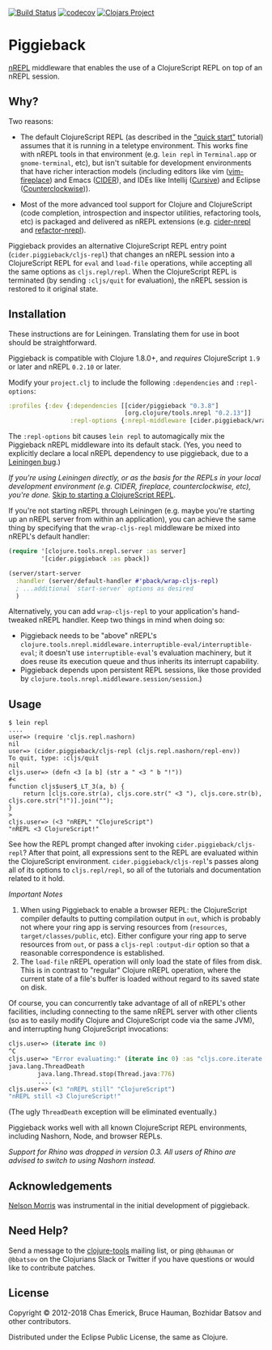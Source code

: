 [![Build Status](https://travis-ci.org/nrepl/piggieback.png?branch=master)](http://travis-ci.org/nrepl/piggieback)
[![codecov](https://codecov.io/gh/nrepl/piggieback/branch/master/graph/badge.svg)](https://codecov.io/gh/nrepl/piggieback)
[![Clojars Project](https://img.shields.io/clojars/v/cider/piggieback.svg)](https://clojars.org/cider/piggieback)

# Piggieback

[nREPL](http://github.com/nrepl/nrepl) middleware that enables the
use of a ClojureScript REPL on top of an nREPL session.

## Why?

Two reasons:

* The default ClojureScript REPL (as described in the
["quick start"](https://clojurescript.org/guides/quick-start)
tutorial) assumes that it is running in a teletype environment. This works fine
with nREPL tools in that environment (e.g. `lein repl` in `Terminal.app` or
`gnome-terminal`, etc), but isn't suitable for development environments that
have richer interaction models (including editors like vim ([vim-fireplace][]) and Emacs
([CIDER][]), and IDEs like Intellij ([Cursive][]) and Eclipse ([Counterclockwise][CCW])).

* Most of the more advanced tool support for Clojure and ClojureScript (code
  completion, introspection and inspector utilities, refactoring tools, etc) is
  packaged and delivered as nREPL extensions (e.g. [cider-nrepl][] and [refactor-nrepl][]).

Piggieback provides an alternative ClojureScript REPL entry point
(`cider.piggieback/cljs-repl`) that changes an nREPL session into a
ClojureScript REPL for `eval` and `load-file` operations, while accepting all
the same options as `cljs.repl/repl`. When the ClojureScript REPL is terminated
(by sending `:cljs/quit` for evaluation), the nREPL session is restored to it
original state.

## Installation

These instructions are for Leiningen. Translating them for use in boot should be
straightforward.

Piggieback is compatible with Clojure 1.8.0+, and _requires_ ClojureScript
`1.9` or later and nREPL `0.2.10` or later.

Modify your `project.clj` to include the following `:dependencies` and
`:repl-options`:

```clojure
:profiles {:dev {:dependencies [[cider/piggieback "0.3.8"]
                                [org.clojure/tools.nrepl "0.2.13"]]
                 :repl-options {:nrepl-middleware [cider.piggieback/wrap-cljs-repl]}}}
```

The `:repl-options` bit causes `lein repl` to automagically mix the Piggieback
nREPL middleware into its default stack. (Yes, you need to explicitly declare a
local nREPL dependency to use piggieback, due to a
[Leiningen bug](https://github.com/technomancy/leiningen/issues/1771).)

_If you're using Leiningen directly, or as the basis for the REPLs in your local
development environment (e.g. CIDER, fireplace, counterclockwise, etc), you're
done._ [Skip to starting a ClojureScript REPL](#usage).

If you're not starting nREPL through Leiningen (e.g. maybe you're starting up
an nREPL server from within an application), you can achieve the same thing by
specifying that the `wrap-cljs-repl` middleware be mixed into nREPL's default
handler:

```clojure
(require '[clojure.tools.nrepl.server :as server]
         '[cider.piggieback :as pback])

(server/start-server
  :handler (server/default-handler #'pback/wrap-cljs-repl)
  ; ...additional `start-server` options as desired
  )
```

Alternatively, you can add `wrap-cljs-repl` to your application's hand-tweaked
nREPL handler.  Keep two things in mind when doing so:

* Piggieback needs to be "above" nREPL's
  `clojure.tools.nrepl.middleware.interruptible-eval/interruptible-eval`; it
  doesn't use `interruptible-eval`'s evaluation machinery, but it does reuse its
  execution queue and thus inherits its interrupt capability.
* Piggieback depends upon persistent REPL sessions, like those provided by
  `clojure.tools.nrepl.middleware.session/session`.)

## Usage

```
$ lein repl
....
user=> (require 'cljs.repl.nashorn)
nil
user=> (cider.piggieback/cljs-repl (cljs.repl.nashorn/repl-env))
To quit, type: :cljs/quit
nil
cljs.user=> (defn <3 [a b] (str a " <3 " b "!"))
#<
function cljs$user$_LT_3(a, b) {
    return [cljs.core.str(a), cljs.core.str(" <3 "), cljs.core.str(b), cljs.core.str("!")].join("");
}
>
cljs.user=> (<3 "nREPL" "ClojureScript")
"nREPL <3 ClojureScript!"
```

See how the REPL prompt changed after invoking
`cider.piggieback/cljs-repl`? After that point, all expressions sent to the
REPL are evaluated within the ClojureScript environment.
`cider.piggieback/cljs-repl`'s passes along all of its options to
`cljs.repl/repl`, so all of the tutorials and documentation related to it hold.

*Important Notes*

1. When using Piggieback to enable a browser REPL: the ClojureScript compiler
   defaults to putting compilation output in `out`, which is probably not where
   your ring app is serving resources from (`resources`,
   `target/classes/public`, etc). Either configure your ring app to serve
   resources from `out`, or pass a `cljs-repl` `:output-dir` option so that a
   reasonable correspondence is established.
2. The `load-file` nREPL operation will only load the state of files from disk.
   This is in contrast to "regular" Clojure nREPL operation, where the current
   state of a file's buffer is loaded without regard to its saved state on disk.

Of course, you can concurrently take advantage of all of nREPL's other
facilities, including connecting to the same nREPL server with other clients (so
as to easily modify Clojure and ClojureScript code via the same JVM), and
interrupting hung ClojureScript invocations:

```clojure
cljs.user=> (iterate inc 0)
^C
cljs.user=> "Error evaluating:" (iterate inc 0) :as "cljs.core.iterate.call(null,cljs.core.inc,0);\n"
java.lang.ThreadDeath
        java.lang.Thread.stop(Thread.java:776)
		....
cljs.user=> (<3 "nREPL still" "ClojureScript")
"nREPL still <3 ClojureScript!"
```

(The ugly `ThreadDeath` exception will be eliminated eventually.)

Piggieback works well with all known ClojureScript REPL environments, including
Nashorn, Node, and browser REPLs.

*Support for Rhino was dropped in version 0.3. All users of Rhino are
advised to switch to using Nashorn instead.*

## Acknowledgements

[Nelson Morris](http://twitter.com/xeqixeqi) was instrumental in the initial
development of piggieback.

## Need Help?

Send a message to the
[clojure-tools](http://groups.google.com/group/clojure-tools) mailing list, or
ping `@bhauman` or `@bbatsov` on the Clojurians Slack or Twitter if you
have questions or would like to contribute patches.

## License

Copyright © 2012-2018 Chas Emerick, Bruce Hauman, Bozhidar Batsov and other contributors.

Distributed under the Eclipse Public License, the same as Clojure.

[vim-fireplace]: https://github.com/tpope/vim-fireplace
[Cursive]: https://cursive-ide.com/
[CIDER]: https://github.com/clojure-emacs/CIDER
[cider-nrepl]: https://github.com/clojure-emacs/cider-nrepl
[refactor-nrepl]: https://github.com/clojure-emacs/refactor-nrepl
[CCW]: https://github.com/ccw-ide/ccw
